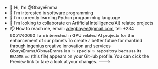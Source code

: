 - 👋 Hi, I’m @GbayeEmma
- 👀 I’m interested in software programming
- 🌱 I’m currently learning Python programming language
- 💞️ I’m looking to collaborate on Artificial Intelligence(AI) related projects
- 📫 How to reach me, email: adegbayee@gmail.com, tel: +234 8051760680
I am interested in GPU related AI projects for the enhancement of our planets
To create a better future for mankind through ingenius creative innovation and services
GbayeEmma/GbayeEmma is a ✨ special ✨ repository because its `README.md` (this file) appears on your GitHub profile.
You can click the Preview link to take a look at your changes.
--->
